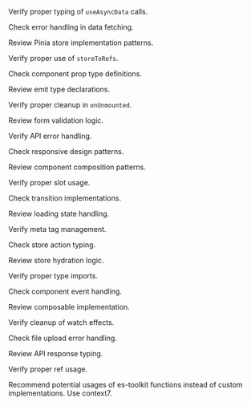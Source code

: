 Verify proper typing of `useAsyncData` calls.

Check error handling in data fetching.

Review Pinia store implementation patterns.

Verify proper use of `storeToRefs`.

Check component prop type definitions.

Review emit type declarations.

Verify proper cleanup in `onUnmounted`.

Review form validation logic.

Verify API error handling.

Check responsive design patterns.

Review component composition patterns.

Verify proper slot usage.

Check transition implementations.

Review loading state handling.

Verify meta tag management.

Check store action typing.

Review store hydration logic.

Verify proper type imports.

Check component event handling.

Review composable implementation.

Verify cleanup of watch effects.

Check file upload error handling.

Review API response typing.

Verify proper ref usage.

Recommend potential usages of es-toolkit functions instead of custom implementations. Use context7.
